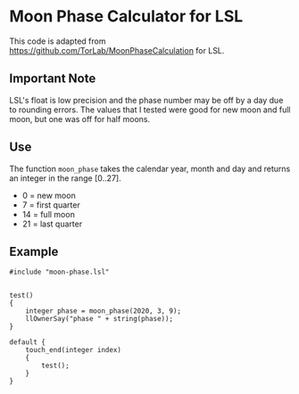 # Moon Phase Calculator for LSL

This code is adapted from 
https://github.com/TorLab/MoonPhaseCalculation
for LSL. 

## Important Note

LSL's float is low precision and the phase number may be off by a day
due to rounding errors.
The values that I tested were good for new moon and full moon, 
but one was off for half moons.

## Use

The function `moon_phase` takes 
the calendar year, month and day
and returns an integer in the range [0..27].

* 0 = new moon
* 7 = first quarter
* 14 = full moon
* 21 = last quarter


## Example

```lsl
#include "moon-phase.lsl" 


test()
{
    integer phase = moon_phase(2020, 3, 9);
    llOwnerSay("phase " + string(phase));
}

default {
    touch_end(integer index)
    {
        test();
    }
}
```
